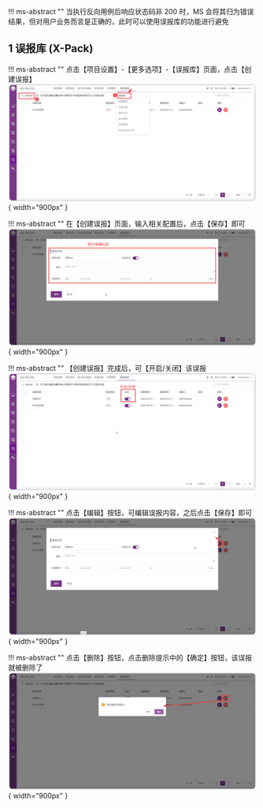 !!! ms-abstract ""
    当执行反向用例后响应状态码非 200 时，MS 会将其归为错误结果，但对用户业务而言是正确的，此时可以使用误报库的功能进行避免

## 1 误报库 (X-Pack)
!!! ms-abstract ""
    点击【项目设置】-【更多选项】-【误报库】页面，点击【创建误报】
![!项目设置](../../img/project_management/误报库.png){ width="900px" }

!!! ms-abstract ""
    在【创建误报】页面，输入相关配置后，点击【保存】即可
![!项目设置](../../img/project_management/误报库_2.png){ width="900px" }

!!! ms-abstract ""
    【创建误报】完成后，可【开启/关闭】该误报
![!项目设置](../../img/project_management/误报库_3.png){ width="900px" }

!!! ms-abstract ""
    点击【编辑】按钮，可编辑误报内容，之后点击【保存】即可
![!项目设置](../../img/project_management/误报库_4.png){ width="900px" }

!!! ms-abstract ""
    点击【删除】按钮，点击删除提示中的【确定】按钮，该误报就被删除了
![!项目设置](../../img/project_management/误报库_5.png){ width="900px" }